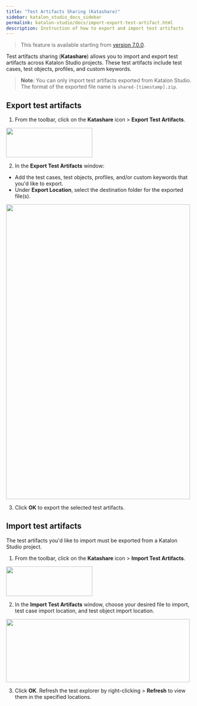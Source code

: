 ```yaml
---
title: "Test Artifacts Sharing (Katashare)" 
sidebar: katalon_studio_docs_sidebar
permalink: katalon-studio/docs/import-export-test-artifact.html 
description: Instruction of how to export and import test artifacts
---
```

> This feature is available starting from [version 7.0.0](https://docs.katalon.com/katalon-studio/new/version-70.html).

Test artifacts sharing (**Katashare**) allows you to import and export test artifacts across Katalon Studio projects. These test artifacts include test cases, test objects, profiles, and custom keywords.

> **Note**: You can only import test artifacts exported from Katalon Studio. The format of the exported file name is `shared-[timestamp].zip`.

## Export test artifacts

1. From the toolbar, click on the **Katashare** icon > **Export Test Artifacts**.

<img src="https://github.com/katalon-studio/docs-images/raw/master/katalon-studio/docs/import-export-test-artifact/test-artifacts-sharing-button.png" width="233" height="80">

2. In the **Export Test Artifacts** window:

* Add the test cases, test objects, profiles, and/or custom keywords that you'd like to export.
* Under **Export Location**, select the destination folder for the exported file(s).

<img src="https://github.com/katalon-studio/docs-images/raw/master/katalon-studio/docs/import-export-test-artifact/export-test-artifacts.png" width="497" height="797">

3. Click **OK** to export the selected test artifacts.

## Import test artifacts

The test artifacts you'd like to import must be exported from a Katalon Studio project.

1. From the toolbar, click on the **Katashare** icon > **Import Test Artifacts**.

<img src="https://github.com/katalon-studio/docs-images/raw/master/katalon-studio/docs/import-export-test-artifact/test-artifacts-sharing-button.png" width="233" height="80">

2. In the **Import Test Artifacts** window, choose your desired file to import, test case import location, and test object import location.

<img src="https://github.com/katalon-studio/docs-images/raw/master/katalon-studio/docs/import-export-test-artifact/import-test-artifact.png" width="496" height="171">

3. Click **OK**. Refresh the test explorer by right-clicking > **Refresh** to view them in the specified locations.
